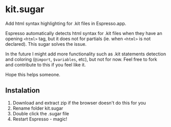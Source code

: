 kit.sugar
=========

Add html syntax highlighting for .kit files in Espresso.app.

Espresso automatically detects html syntax for .kit files when they have an opening `<html>` tag, but it does not for partials (ie. when `<html>` is not declared). This sugar solves the issue.

In the future I might add more functionality such as .kit statements detection and coloring (`@import`, `$variables`, etc), but not for now. Feel free to fork and contribute to this if you feel like it.

Hope this helps someone.

## Instalation

1. Download and extract zip if the browser doesn't do this for you
2. Rename folder kit.sugar
3. Double click the .sugar file
4. Restart Espresso - magic!
